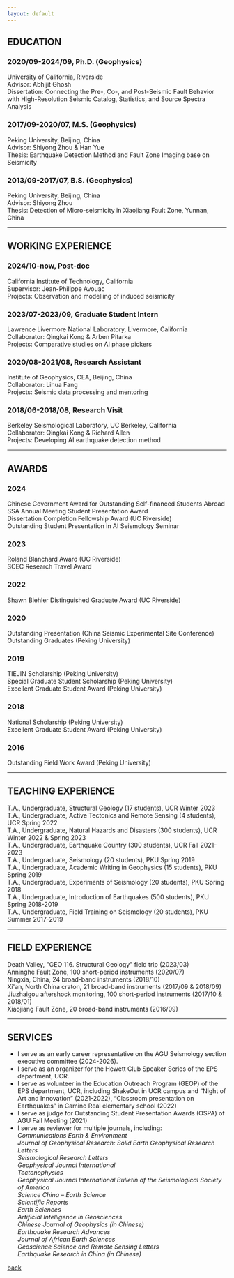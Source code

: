 ```yaml
---
layout: default
---
```

## EDUCATION

### 2020/09-2024/09, Ph.D. (Geophysics)  
University of California, Riverside  
Advisor: Abhijit Ghosh  
Dissertation: Connecting the Pre-, Co-, and Post-Seismic Fault Behavior with High-Resolution Seismic Catalog, Statistics, and Source Spectra Analysis  

### 2017/09-2020/07, M.S. (Geophysics)  
Peking University, Beijing, China   
Advisor: Shiyong Zhou & Han Yue  
Thesis: Earthquake Detection Method and Fault Zone Imaging base on Seismicity  

### 2013/09-2017/07, B.S. (Geophysics)  
Peking University, Beijing, China  
Advisor: Shiyong Zhou  
Thesis: Detection of Micro-seismicity in Xiaojiang Fault Zone, Yunnan, China  

* * *
## WORKING EXPERIENCE  

### 2024/10-now, Post-doc  
California Institute of Technology, California  
Supervisor: Jean-Philippe Avouac  
Projects: Observation and modelling of induced seismicity  

### 2023/07-2023/09, Graduate Student Intern  
Lawrence Livermore National Laboratory, Livermore, California  
Collaborator: Qingkai Kong & Arben Pitarka  
Projects: Comparative studies on AI phase pickers  

### 2020/08-2021/08, Research Assistant  
Institute of Geophysics, CEA, Beijing, China  
Collaborator: Lihua Fang  
Projects: Seismic data processing and mentoring  

### 2018/06-2018/08, Research Visit  
Berkeley Seismological Laboratory, UC Berkeley, California  
Collaborator: Qingkai Kong & Richard Allen  
Projects: Developing AI earthquake detection method  

* * *
## AWARDS

### 2024  
Chinese Government Award for Outstanding Self-financed Students Abroad  
SSA Annual Meeting Student Presentation Award  
Dissertation Completion Fellowship Award (UC Riverside)  
Outstanding Student Presentation in AI Seismology Seminar  

### 2023  
Roland Blanchard Award (UC Riverside)  
SCEC Research Travel Award

### 2022  
Shawn Biehler Distinguished Graduate Award (UC Riverside)  

### 2020  
Outstanding Presentation (China Seismic Experimental Site Conference)  
Outstanding Graduates (Peking University)  

### 2019  
TIEJIN Scholarship (Peking University)  
Special Graduate Student Scholarship (Peking University)  
Excellent Graduate Student Award (Peking University)  

### 2018  
National Scholarship (Peking University)  
Excellent Graduate Student Award (Peking University)  

### 2016  
Outstanding Field Work Award (Peking University)  

* * *
## TEACHING EXPERIENCE  
T.A., Undergraduate, Structural Geology (17 students), UCR Winter 2023  
T.A., Undergraduate, Active Tectonics and Remote Sensing (4 students), UCR Spring 2022  
T.A., Undergraduate, Natural Hazards and Disasters (300 students), UCR Winter 2022 & Spring 2023  
T.A., Undergraduate, Earthquake Country (300 students), UCR Fall 2021-2023  
T.A., Undergraduate, Seismology (20 students), PKU Spring 2019  
T.A., Undergraduate, Academic Writing in Geophysics (15 students), PKU Spring 2019  
T.A., Undergraduate, Experiments of Seismology (20 students), PKU Spring 2018  
T.A., Undergraduate, Introduction of Earthquakes (500 students), PKU Spring 2018-2019  
T.A., Undergraduate, Field Training on Seismology (20 students), PKU Summer 2017-2019  

* * *
## FIELD EXPERIENCE  
Death Valley, "GEO 116. Structural Geology" field trip (2023/03)  
Anninghe Fault Zone, 100 short-period instruments (2020/07)  
Ningxia, China, 24 broad-band instruments (2018/10)  
Xi'an, North China craton, 21 broad-band instruments (2017/09 & 2018/09)  
Jiuzhaigou aftershock monitoring, 100 short-period instruments (2017/10 & 2018/01)  
Xiaojiang Fault Zone, 20 broad-band instruments (2016/09)  

* * *
## SERVICES  
* I serve as an early career representative on the AGU Seismology section executive committee (2024-2026). 
* I serve as an organizer for the Hewett Club Speaker Series of the EPS department, UCR.
* I serve as volunteer in the Education Outreach Program (GEOP) of the EPS department, UCR, including ShakeOut in UCR campus and “Night of Art and Innovation” (2021-2022), “Classroom presentation on Earthquakes” in Camino Real elementary school (2022)
* I serve as judge for Outstanding Student Presentation Awards (OSPA) of AGU Fall Meeting (2021)
* I serve as reviewer for multiple journals, including:  
*Communications Earth & Environment*  
*Journal of Geophysical Research: Solid Earth*
*Geophysical Research Letters*  
*Seismological Research Letters*  
*Geophysical Journal International*  
*Tectonophysics*  
*Geophysical Journal International*
*Bulletin of the Seismological Society of America*  
*Science China – Earth Science*  
*Scientific Reports*  
*Earth Sciences*  
*Artificial Intelligence in Geosciences*  
*Chinese Journal of Geophysics (in Chinese)*  
*Earthquake Research Advances*  
*Journal of African Earth Sciences*  
*Geoscience Science and Remote Sensing Letters*  
*Earthquake Research in China (in Chinese)*  


[back](./)